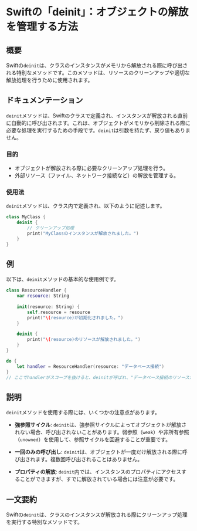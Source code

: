 <!--
Meta Description: # Swiftの「deinit」：オブジェクトの解放を管理する方法 ## 概要 Swiftの`deinit`は、クラスのインスタンスがメモリから解放される際に呼び出される特別なメソッドです。このメソッドは、リソースのクリーンアップや適切な解放処理を行うために使用されます。 ## ドキュメンテーション...
Meta Keywords: deinit, resource, swiftの, print, メソッドは
-->

# Swiftの「deinit」：オブジェクトの解放を管理する方法

## 概要
Swiftの`deinit`は、クラスのインスタンスがメモリから解放される際に呼び出される特別なメソッドです。このメソッドは、リソースのクリーンアップや適切な解放処理を行うために使用されます。

## ドキュメンテーション
`deinit`メソッドは、Swiftのクラスで定義され、インスタンスが解放される直前に自動的に呼び出されます。これは、オブジェクトがメモリから削除される際に必要な処理を実行するための手段です。`deinit`は引数を持たず、戻り値もありません。

### 目的
- オブジェクトが解放される際に必要なクリーンアップ処理を行う。
- 外部リソース（ファイル、ネットワーク接続など）の解放を管理する。

### 使用法
`deinit`メソッドは、クラス内で定義され、以下のように記述します。

```swift
class MyClass {
    deinit {
        // クリーンアップ処理
        print("MyClassのインスタンスが解放されました。")
    }
}
```

## 例
以下は、`deinit`メソッドの基本的な使用例です。

```swift
class ResourceHandler {
    var resource: String
    
    init(resource: String) {
        self.resource = resource
        print("\(resource)が初期化されました。")
    }
    
    deinit {
        print("\(resource)のリソースが解放されました。")
    }
}

do {
    let handler = ResourceHandler(resource: "データベース接続")
}
// ここでhandlerがスコープを抜けると、deinitが呼ばれ、"データベース接続のリソースが解放されました。"が表示される
```

## 説明
`deinit`メソッドを使用する際には、いくつかの注意点があります。

- **強参照サイクル**: `deinit`は、強参照サイクルによってオブジェクトが解放されない場合、呼び出されないことがあります。弱参照（`weak`）や非所有参照（`unowned`）を使用して、参照サイクルを回避することが重要です。

- **一回のみの呼び出し**: `deinit`は、オブジェクトが一度だけ解放される際に呼び出されます。複数回呼び出されることはありません。

- **プロパティの解放**: `deinit`内では、インスタンスのプロパティにアクセスすることができますが、すでに解放されている場合には注意が必要です。

## 一文要約
Swiftの`deinit`は、クラスのインスタンスが解放される際にクリーンアップ処理を実行する特別なメソッドです。